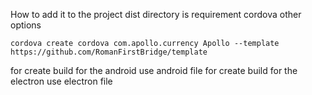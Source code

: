 How to add it to the project
dist directory is requirement cordova other options

```
cordova create cordova com.apollo.currency Apollo --template https://github.com/RomanFirstBridge/template
```

for create build for the android use android file
for create build for the electron use electron file
